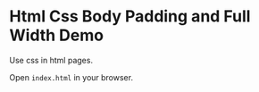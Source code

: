 Html Css Body Padding and Full Width Demo
=========================================

Use css in html pages.

Open `index.html` in your browser.
